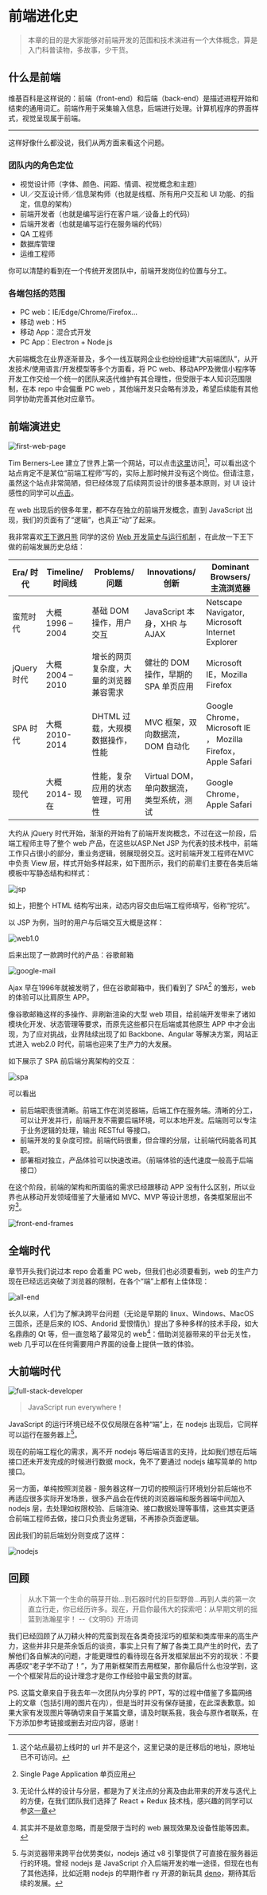 # 前端进化史

> 本章的目的是大家能够对前端开发的范围和技术演进有一个大体概念，算是入门科普读物，多故事，少干货。

## 什么是前端

维基百科是这样说的：前端（front-end）和后端（back-end）是描述进程开始和结束的通用词汇。前端作用于采集输入信息，后端进行处理。计算机程序的界面样式，视觉呈现属于前端。

---

这样好像什么都没说，我们从两方面来看这个问题。

### 团队内的角色定位

- 视觉设计师（字体、颜色、间距、情调、视觉概念和主题）
- UI／交互设计师／信息架构师（也就是线框、所有用户交互和 UI 功能、的指定，信息的架构）
- 前端开发者（也就是编写运行在客户端／设备上的代码）
- 后端开发者（也就是编写运行在服务端的代码）
- QA 工程师
- 数据库管理
- 运维工程师

你可以清楚的看到在一个传统开发团队中，前端开发岗位的位置与分工。

### 各端包括的范围

- PC web：IE/Edge/Chrome/Firefox...
- 移动 web：H5
- 移动 App：混合式开发
- PC App：Electron + Node.js

大前端概念在业界逐渐普及，多个一线互联网企业也纷纷组建“大前端团队”，从开发技术/使用语言/开发模型等多个方面看，将 PC web、移动APP及微信小程序等开发工作交给一个统一的团队来迭代维护有其合理性，但受限于本人知识范围限制，在本 repo 中会偏重 PC web ，其他端开发只会略有涉及，希望后续能有其他同学协助完善其他对应章节。

## 前端演进史

![first-web-page](./first-web-page.png)

Tim Berners-Lee 建立了世界上第一个网站，可以点击[这里](http://info.cern.ch/hypertext/WWW/TheProject.html)访问[^1]，可以看出这个站点肯定不是某位“前端工程师”写的，实际上那时候并没有这个岗位。但请注意，虽然这个站点非常简陋，但已经体现了后续网页设计的很多基本原则，对 UI 设计感性的同学可以[点击](这里要放一个到“网页设计”md的链接)。

[^1]: 这个站点最初上线时的 url 并不是这个，这里记录的是迁移后的地址，原地址已不可访问。

在 web 出现后的很多年里，都不存在独立的前端开发概念，直到 JavaScript 出现，我们的页面有了“逻辑”，也真正“动”了起来。

我非常喜欢[王下邀月熊](https://github.com/wxyyxc1992) 同学的这份 [Web 开发简史与运行机制](https://github.com/wxyyxc1992/Web-Series/blob/master/%E5%AF%BC%E8%AE%BA/%E5%BC%80%E5%8F%91%E7%AE%80%E5%8F%B2%E4%B8%8E%E5%8F%98%E8%BF%81.md) ，在此放一下王下做的前端发展历史总结：

| Era/ 时代   | Timeline/ 时间线  | Problems/ 问题        | Innovations/ 创新           | Dominant Browsers/ 主流浏览器                 |
| --------- | -------------- | ------------------- | ------------------------- | ---------------------------------------- |
| 蛮荒时代      | 大概 1996 – 2004 | 基础 DOM 操作，用户交互      | JavaScript 本身，XHR 与 AJAX  | Netscape Navigator, Microsoft Internet Explorer |
| jQuery 时代 | 大概 2004 – 2010 | 增长的网页复杂度，大量的浏览器兼容需求 | 健壮的 DOM 操作，早期的 SPA 单页应用   | Microsoft IE，Mozilla Firefox             |
| SPA 时代    | 大概 2010-2014   | DHTML 过载，大规模数据操作，性能 | MVC 框架，双向数据流，DOM 自动化      | Google Chrome，Microsoft IE ， Mozilla Firefox，Apple Safari |
| 现代        | 大概 2014- 现在    | 性能，复杂应用的状态管理，可用性    | Virtual DOM，单向数据流，类型系统，测试 | Google Chrome，Apple Safari               |

大约从 jQuery 时代开始，渐渐的开始有了前端开发岗概念，不过在这一阶段，后端工程师主导了整个 web 产品，在这些以ASP.Net  JSP 为代表的技术栈中，前端工作只占很小的部分，重业务逻辑，弱展现弱交互。这时前端开发工程师在MVC中负责 View 层，样式开始多样起来，如下图所示，我们的前辈们主要在各类后端模板中写静态结构和样式：

![jsp](./jsp.png)

如上，把整个 HTML 结构写出来，动态内容交由后端工程师填写，俗称“挖坑”。

以 JSP 为例，当时的用户与后端交互大概是这样：

![web1.0](./web1.0.png)

后来出现了一款跨时代的产品：谷歌邮箱

![google-mail](./google-mail.png)

Ajax 早在1996年就被发明了，但在谷歌邮箱中，我们看到了 SPA[^2] 的雏形，web的体验可以比肩原生 APP。

[^2]: Single Page Application 单页应用

像谷歌邮箱这样的多操作、非刷新渲染的大型 web 项目，给前端开发带来了诸如模块化开发、状态管理等要求，而原先这些都只在后端或其他原生 APP 中才会出现，为了应对挑战，业界陆续出现了如 Backbone、Angular 等解决方案，网站正式进入 web2.0 时代，前端也迎来了生产力的大发展。

如下展示了 SPA 前后端分离架构的交互：

![spa](./spa.png)

可以看出

- 前后端职责很清晰。前端工作在浏览器端，后端工作在服务端。清晰的分工，可以让开发并行，前端开发不需要后端环境，可以本地开发。后端则可以专注于业务逻辑的处理，输出 RESTful 等接口。
- 前端开发的复杂度可控。前端代码很重，但合理的分层，让前端代码能各司其职。
- 部署相对独立，产品体验可以快速改进。（前端体验的迭代速度一般高于后端接口）

在这个阶段，前端的架构和所面临的需求已经跟移动 APP 没有什么区别，所以业界也从移动开发领域借鉴了大量诸如 MVC、MVP 等设计思想，各类框架层出不穷[^3]。

[^3]: 无论什么样的设计与分层，都是为了关注点的分离及由此带来的开发与迭代上的方便，在我们团队我们选择了 React + Redux 技术栈，感兴趣的同学可以参[这一章](这里需要链接到“前端框架选型”章节)

![front-end-frames](./front-end-frames.jpg)

## 全端时代

章节开头我们说过本 repo 会着重 PC web，但我们也必须要看到，web 的生产力现在已经远远突破了浏览器的限制，在各个“端”上都有上佳体现：

![all-end](./all-end.png)

长久以来，人们为了解决跨平台问题（无论是早期的 linux、Windows、MacOS 三国杀，还是后来的 IOS、Andorid 爱恨情仇）提出了多种多样的技术手段，如大名鼎鼎的 Qt 等，但一直忽略了最常见的 web[^4]：借助浏览器带来的平台无关性，web 几乎可以在任何需要用户界面的设备上提供一致的体验。

[^4]: 其实并不是故意忽略，而是受限于当时的 web 展现效果及设备性能等因素。

## 大前端时代

![full-stack-developer](./full-stack-developer.png)

> JavaScript run everywhere！

JavaScript 的运行环境已经不仅仅局限在各种“端”上，在 nodejs 出现后，它同样可以运行在服务器上[^5]。

[^5]: 与浏览器带来跨平台优势类似，nodejs 通过 v8 引擎提供了可直接在服务器运行的环境。曾经 nodejs 是 JavaScript 介入后端开发的唯一途径，但现在也有了其他选择，比如近期 nodejs 的早期作者 ry 开源的新玩具 [deno](https://github.com/ry/deno)，期待其后续的发展。

现在的前端工程化的需求，离不开 nodejs 等后端语言的支持，比如我们想在后端接口还未开发完成的时候进行数据 mock，免不了要通过 nodejs 编写简单的 http 接口。

另一方面，单纯按照浏览器 - 服务器这样一刀切的按照运行环境划分前后端也不再适应很多实际开发场景，很多产品会在传统的浏览器端和服务器端中间加入 nodejs 层，去处理如权限校验、后端渲染、接口数据处理等事情，这些其实更适合前端工程师去做，接口只负责业务逻辑，不再掺杂页面逻辑。

因此我们的前后端划分则变成了这样：

![nodejs](./nodejs.png)

## 回顾

> 从水下第一个生命的萌芽开始...到石器时代的巨型野兽...再到人类的第一次直立行走，你已经历许多。现在，开启你最伟大的探索吧：从早期文明的摇篮到浩瀚星宇！                       --《文明6》开场词

我们已经回顾了从刀耕火种的荒蛮到现在各类奇技淫巧的框架和类库带来的高生产力，这些并非只是茶余饭后的谈资，事实上只有了解了各类工具产生的时代，去了解他们各自解决的问题，才能更理性的看待现在各开发框架层出不穷的现状：不要再感叹“老子学不动了！”，为了用新框架而去用框架，那你最后什么也没学到，这一个个框架背后的设计理念才是你工作经验中最宝贵的财富。

[Web 开发简史与运行机制]: https://github.com/wxyyxc1992/Web-Series/blob/master/%E5%AF%BC%E8%AE%BA/%E5%BC%80%E5%8F%91%E7%AE%80%E5%8F%B2%E4%B8%8E%E5%8F%98%E8%BF%81.md

PS. 这篇文章来自于我去年一次团队内分享的 PPT，写的过程中借鉴了多篇网络上的文章（包括引用的图片在内），但是当时并没有保存链接，在此深表歉意。如果大家有发现图片等确切来自于某篇文章，请及时联系我，我会与原作者联系，在下方添加参考链接或删去对应内容，感谢！